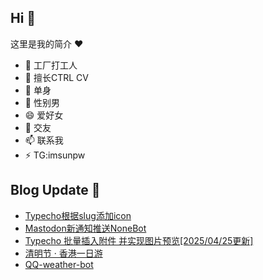 ## Hi  👋

这里是我的简介 ❤️

- 🔭 工厂打工人
- 🌱 擅长CTRL CV
- 👯 单身
- 🤔 性别男
- 😄 爱好女
- 💬 交友
- 📫 联系我
- ⚡ TG:imsunpw

## Blog Update 📒
<!-- BLOG-POST-LIST:START -->
- [Typecho根据slug添加icon](https://www.imsun.org/archives/1743.html)
- [Mastodon新通知推送NoneBot](https://www.imsun.org/archives/1742.html)
- [Typecho 批量插入附件 并实现图片预览[2025/04/25更新]](https://www.imsun.org/archives/1735.html)
- [清明节 · 香港一日游](https://www.imsun.org/archives/1733.html)
- [QQ-weather-bot](https://www.imsun.org/archives/1719.html)
<!-- BLOG-POST-LIST:END -->
